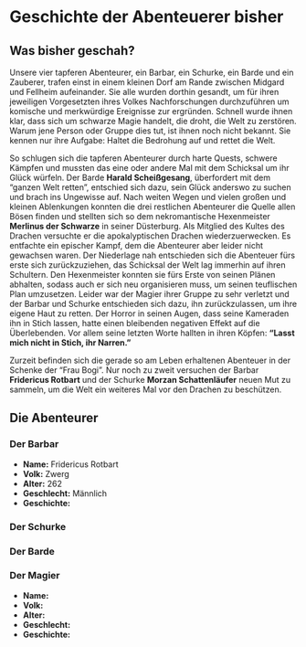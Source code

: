 <script setup lang="ts">
  import CharacterSheet from './code/components/CharacterSheet.vue';
  import { schurke, barde } from './characterSheetData';
</script>

# Geschichte der Abenteuerer bisher

## Was bisher geschah?

Unsere vier tapferen Abenteurer, ein Barbar, ein Schurke, ein Barde und ein Zauberer, trafen einst in einem kleinen Dorf am Rande zwischen Midgard und Fellheim aufeinander. Sie alle wurden dorthin gesandt, um für ihren jeweiligen Vorgesetzten ihres Volkes Nachforschungen durchzuführen um komische und merkwürdige Ereignisse zur ergründen. Schnell wurde ihnen klar, dass sich um schwarze Magie handelt, die droht, die Welt zu zerstören. Warum jene Person oder Gruppe dies tut, ist ihnen noch nicht bekannt. Sie kennen nur ihre Aufgabe: Haltet die Bedrohung auf und rettet die Welt.

So schlugen sich die tapferen Abenteurer durch harte Quests, schwere Kämpfen und mussten das eine oder andere Mal mit dem Schicksal um ihr Glück würfeln.
Der Barde **Harald Scheißgesang**, überfordert mit dem “ganzen Welt retten”, entschied sich dazu, sein Glück anderswo zu suchen und brach ins Ungewisse auf.
Nach weiten Wegen und vielen großen und kleinen Ablenkungen konnten die drei restlichen Abenteurer die Quelle allen Bösen finden und stellten sich so dem nekromantische Hexenmeister **Merlinus der Schwarze** in seiner Düsterburg. Als Mitglied des Kultes des Drachen versuchte er die apokalyptischen Drachen wiederzuerwecken. Es entfachte ein epischer Kampf, dem die Abenteurer aber leider nicht gewachsen waren. Der Niederlage nah entschieden sich die Abenteuer fürs erste sich zurückzuziehen, das Schicksal der Welt lag immerhin auf ihren Schultern. Den Hexenmeister konnten sie fürs Erste von seinen Plänen abhalten, sodass auch er sich neu organisieren muss, um seinen teuflischen Plan umzusetzen.
Leider war der Magier ihrer Gruppe zu sehr verletzt und der Barbar und Schurke entschieden sich dazu, ihn zurückzulassen, um ihre eigene Haut zu retten. Der Horror in seinen Augen, dass seine Kameraden ihn in Stich lassen, hatte einen bleibenden negativen Effekt auf die Überlebenden. Vor allem seine letzten Worte hallten in ihren Köpfen: **“Lasst mich nicht in Stich, ihr Narren.”**

Zurzeit befinden sich die gerade so am Leben erhaltenen Abenteuer in der Schenke der “Frau Bogi”. Nur noch zu zweit versuchen der Barbar **Fridericus Rotbart** und der Schurke **Morzan Schattenläufer** neuen Mut zu sammeln, um die Welt ein weiteres Mal vor den Drachen zu beschützen.

## Die Abenteurer

### Der Barbar
- **Name:** Fridericus Rotbart
- **Volk:** Zwerg
- **Alter:** 262
- **Geschlecht:** Männlich
- **Geschichte:**

### Der Schurke
<CharacterSheet :data="schurke" />

### Der Barde
<CharacterSheet :data="barde" />

### Der Magier
- **Name:**
- **Volk:**
- **Alter:**
- **Geschlecht:**
- **Geschichte:**
